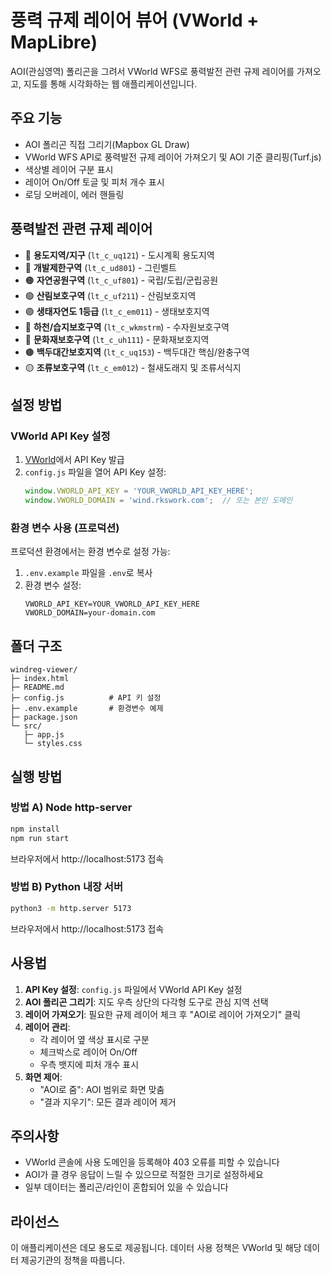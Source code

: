 # 풍력 규제 레이어 뷰어 (VWorld + MapLibre)

AOI(관심영역) 폴리곤을 그려서 VWorld WFS로 풍력발전 관련 규제 레이어를 가져오고, 지도를 통해 시각화하는 웹 애플리케이션입니다.

## 주요 기능
- AOI 폴리곤 직접 그리기(Mapbox GL Draw)
- VWorld WFS API로 풍력발전 규제 레이어 가져오기 및 AOI 기준 클리핑(Turf.js)
- 색상별 레이어 구분 표시
- 레이어 On/Off 토글 및 피처 개수 표시
- 로딩 오버레이, 에러 핸들링

## 풍력발전 관련 규제 레이어
- 🔵 **용도지역/지구** (`lt_c_uq121`) - 도시계획 용도지역
- 🔴 **개발제한구역** (`lt_c_ud801`) - 그린벨트
- 🟠 **자연공원구역** (`lt_c_uf801`) - 국립/도립/군립공원
- 🟢 **산림보호구역** (`lt_c_uf211`) - 산림보호지역
- 🟣 **생태자연도 1등급** (`lt_c_em011`) - 생태보호지역
- 🔷 **하천/습지보호구역** (`lt_c_wkmstrm`) - 수자원보호구역
- 🔴 **문화재보호구역** (`lt_c_uh111`) - 문화재보호지역
- 🟤 **백두대간보호지역** (`lt_c_uq153`) - 백두대간 핵심/완충구역
- 🟡 **조류보호구역** (`lt_c_em012`) - 철새도래지 및 조류서식지

## 설정 방법

### VWorld API Key 설정

1. [VWorld](https://www.vworld.kr/dev/v4dv_2ddataguide2_s001.do)에서 API Key 발급
2. `config.js` 파일을 열어 API Key 설정:
   ```javascript
   window.VWORLD_API_KEY = 'YOUR_VWORLD_API_KEY_HERE';
   window.VWORLD_DOMAIN = 'wind.rkswork.com';  // 또는 본인 도메인
   ```

### 환경 변수 사용 (프로덕션)

프로덕션 환경에서는 환경 변수로 설정 가능:
1. `.env.example` 파일을 `.env`로 복사
2. 환경 변수 설정:
   ```
   VWORLD_API_KEY=YOUR_VWORLD_API_KEY_HERE
   VWORLD_DOMAIN=your-domain.com
   ```

## 폴더 구조
```
windreg-viewer/
├─ index.html
├─ README.md
├─ config.js          # API 키 설정
├─ .env.example       # 환경변수 예제
├─ package.json
└─ src/
   ├─ app.js
   └─ styles.css
```

## 실행 방법

### 방법 A) Node http-server
```bash
npm install
npm run start
```
브라우저에서 http://localhost:5173 접속

### 방법 B) Python 내장 서버
```bash
python3 -m http.server 5173
```
브라우저에서 http://localhost:5173 접속

## 사용법

1. **API Key 설정**: `config.js` 파일에서 VWorld API Key 설정
2. **AOI 폴리곤 그리기**: 지도 우측 상단의 다각형 도구로 관심 지역 선택
3. **레이어 가져오기**: 필요한 규제 레이어 체크 후 "AOI로 레이어 가져오기" 클릭
4. **레이어 관리**:
   - 각 레이어 옆 색상 표시로 구분
   - 체크박스로 레이어 On/Off
   - 우측 뱃지에 피처 개수 표시
5. **화면 제어**:
   - "AOI로 줌": AOI 범위로 화면 맞춤
   - "결과 지우기": 모든 결과 레이어 제거

## 주의사항
- VWorld 콘솔에 사용 도메인을 등록해야 403 오류를 피할 수 있습니다
- AOI가 클 경우 응답이 느릴 수 있으므로 적절한 크기로 설정하세요
- 일부 데이터는 폴리곤/라인이 혼합되어 있을 수 있습니다

## 라이선스
이 애플리케이션은 데모 용도로 제공됩니다. 데이터 사용 정책은 VWorld 및 해당 데이터 제공기관의 정책을 따릅니다.